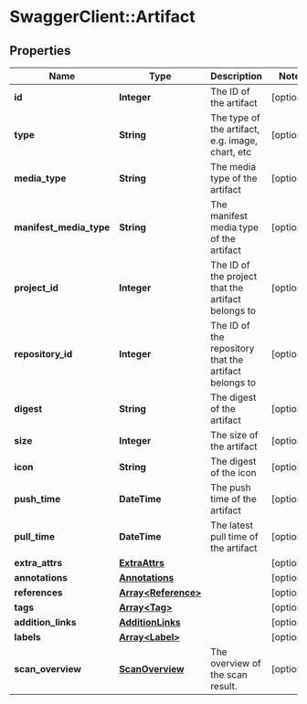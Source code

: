 # SwaggerClient::Artifact

## Properties
Name | Type | Description | Notes
------------ | ------------- | ------------- | -------------
**id** | **Integer** | The ID of the artifact | [optional] 
**type** | **String** | The type of the artifact, e.g. image, chart, etc | [optional] 
**media_type** | **String** | The media type of the artifact | [optional] 
**manifest_media_type** | **String** | The manifest media type of the artifact | [optional] 
**project_id** | **Integer** | The ID of the project that the artifact belongs to | [optional] 
**repository_id** | **Integer** | The ID of the repository that the artifact belongs to | [optional] 
**digest** | **String** | The digest of the artifact | [optional] 
**size** | **Integer** | The size of the artifact | [optional] 
**icon** | **String** | The digest of the icon | [optional] 
**push_time** | **DateTime** | The push time of the artifact | [optional] 
**pull_time** | **DateTime** | The latest pull time of the artifact | [optional] 
**extra_attrs** | [**ExtraAttrs**](ExtraAttrs.md) |  | [optional] 
**annotations** | [**Annotations**](Annotations.md) |  | [optional] 
**references** | [**Array&lt;Reference&gt;**](Reference.md) |  | [optional] 
**tags** | [**Array&lt;Tag&gt;**](Tag.md) |  | [optional] 
**addition_links** | [**AdditionLinks**](AdditionLinks.md) |  | [optional] 
**labels** | [**Array&lt;Label&gt;**](Label.md) |  | [optional] 
**scan_overview** | [**ScanOverview**](ScanOverview.md) | The overview of the scan result. | [optional] 


